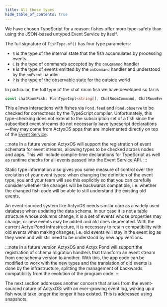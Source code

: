 ```yaml
---
title: All those types
hide_table_of_contents: true
---
```


We have chosen TypeScript for a reason: fishes offer more type-safety than using the JSON-based untyped Event Service by itself.

The full signature of `FishType.of()` has four type parameters:

- `S` is the type of the internal state that the fish accumulates by processing events
- `C` is the type of commands accepted by the `onComamnd` handler
- `E` is the type of events emitted by the `onCommand` handler and understood by the `onEvent` handler
- `P` is the type of the observable state for the outside world

In particular, the full type of the chat room fish we have developed so far is

```typescript
const chatRoomFish: FishTypeImpl<string[], ChatRoomCommand, ChatRoomEvent, string[]>
```

This allows interactions with fishes via `Pond.feed` and `Pond.observe` to be checked for correctness by the TypeScript compiler.
Unfortunately, this type-checking does not extend to the subscription set of a fish since the subscribed event streams do not necessarily have typescript declarations — they may come from ActyxOS apps that are implemented directly on top of the [Event Service](../../os/api/event-service.md).

:::note
In a future version ActyxOS will support the registration of event schemata for event streams, allowing types to be checked across nodes and apps. This will include compile-time declarations for TypeScript as well as runtime checks for all events passed into the Event Service API.
:::

Static type information also gives you some measure of control over the evolution of your event types:
when changing the definition of the event type, you and your team will see this explicitly so that you can carefully consider whether the changes will be backwards compatible, i.e. whether the changed fish code will be able to still understand the existing old events.

An event-sourced system like ActyxOS needs similar care as a widely used database when updating the data schema.
In our case it is not a table structure whose columns change, it is a set of events whose properties may change, or new events may be added and old ones deprecated.
With the current Actyx Pond infrastructure, it is necessary to retain compatibility with old events when making changes, i.e. old events will stay in the event log as they were and will still need to be understood by new app versions.

:::note
In a future version ActyxOS and Actyx Pond will support the registration of schema migration handlers that transform an event stream from one schema version to another. With this, the app code can be modified to work with the new types and the translation of old events is done by the infrastructure, splitting the management of backwards compatibility from the evolution of the program code.
:::

The next section addresses another concern that arises from the event-sourced nature of ActyxOS:
with an ever-growing event log, waking up a fish would take longer the longer it has existed.
This is addressed using snapshots.
